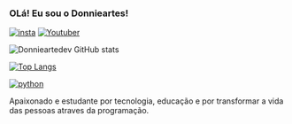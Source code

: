### OLá! Eu sou o Donnieartes!

[![insta](https://img.shields.io/badge/Instagram-E4405F?style=for-the-badge&logo=instagram&logoColor=white)](https://www.instagram.com/andre_a_p_c/)
[![Youtuber](	https://img.shields.io/badge/YouTube-FF0000?style=for-the-badge&logo=youtube&logoColor=white)](https://www.youtube.com/@donniecv4423/)

![Donnieartedev GitHub stats](https://github-readme-stats.vercel.app/api?username=donnieartes&show_icons=true&theme=tokyonight)

[![Top Langs](https://github-readme-stats.vercel.app/api/top-langs/?username=donnieartes)](https://github.com/anuraghazra/github-readme-stats)

 [![python](https://img.shields.io/badge/Python-3776AB?style=for-the-badge&logo=python&logoColor=white)](https://www.python.org)

Apaixonado e estudante por tecnologia, educação e por transformar a vida das pessoas atraves da programação.


